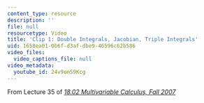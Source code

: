 ```yaml
---
content_type: resource
description: ''
file: null
resourcetype: Video
title: 'Clip 1: Double Integrals, Jacobian, Triple Integrals'
uid: 1658ea01-0b6f-d3af-dbe9-46596c62b586
video_files:
  video_captions_file: null
video_metadata:
  youtube_id: 24v9onS9Kcg
---
```


From Lecture 35 of [_18.02 Multivariable Calculus, Fall 2007_](/courses/18-02-multivariable-calculus-fall-2007/pages/video-lectures)